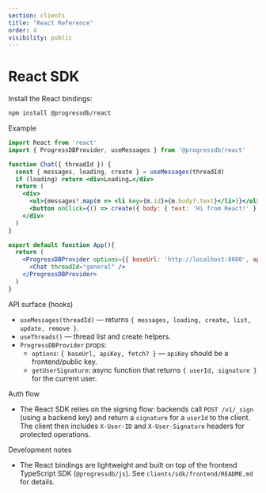 ```yaml
---
section: clients
title: "React Reference"
order: 4
visibility: public
---
```


# React SDK

Install the React bindings:

```bash
npm install @progressdb/react
```

Example

```jsx
import React from 'react'
import { ProgressDBProvider, useMessages } from '@progressdb/react'

function Chat({ threadId }) {
  const { messages, loading, create } = useMessages(threadId)
  if (loading) return <div>Loading…</div>
  return (
    <div>
      <ul>{messages?.map(m => <li key={m.id}>{m.body?.text}</li>)}</ul>
      <button onClick={() => create({ body: { text: 'Hi from React!' } })}>Send</button>
    </div>
  )
}

export default function App(){
  return (
    <ProgressDBProvider options={{ baseUrl: 'http://localhost:8080', apiKey: 'pk_frontend' }} getUserSignature={async ()=>({ userId: 'u', signature: 's' })}>
      <Chat threadId="general" />
    </ProgressDBProvider>
  )
}
```

API surface (hooks)

- `useMessages(threadId)` — returns `{ messages, loading, create, list, update, remove }`.
- `useThreads()` — thread list and create helpers.
- `ProgressDBProvider` props:
  - `options`: `{ baseUrl, apiKey, fetch? }` — `apiKey` should be a frontend/public key.
  - `getUserSignature`: async function that returns `{ userId, signature }` for the current user.

Auth flow

- The React SDK relies on the signing flow: backends call `POST /v1/_sign` (using a backend key) and return a `signature` for a `userId` to the client. The client then includes `X-User-ID` and `X-User-Signature` headers for protected operations.

Development notes

- The React bindings are lightweight and built on top of the frontend TypeScript SDK (`@progressdb/js`). See `clients/sdk/frontend/README.md` for details.

